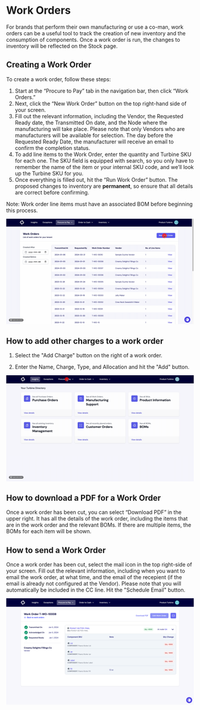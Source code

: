 # Work Orders

For brands that perform their own manufacturing or use a co-man, work orders can be a useful tool to track the creation of new inventory and the consumption of components. Once a work order is run, the changes to inventory will be reflected on the Stock page. 

## Creating a Work Order

To create a work order, follow these steps:
1. Start at the “Procure to Pay” tab in the navigation bar, then click “Work Orders.”
2. Next, click the “New Work Order” button on the top right-hand side of your screen.
3. Fill out the relevant information, including the Vendor, the Requested Ready date, the Transmitted On date, and the Node where the manufacturing will take place. Please note that only Vendors who are manufacturers will be available for selection. The day before the Requested Ready Date, the manufacturer will receive an email to confirm the completion status.
4. To add line items to the Work Order, enter the quantity and Turbine SKU for each one. The SKU field is equipped with search, so you only have to remember the name of the item or your internal SKU code, and we’ll look up the Turbine SKU for you.
5. Once everything is filled out, hit the “Run Work Order” button. The proposed changes to inventory are **permanent**, so ensure that all details are correct before confirming.

Note: Work order line items must have an associated BOM before beginning this process. 

![Work Orders](../../static/img/work_orders2.gif)

## How to add other charges to a work order

1. Select the "Add Charge" button on the right of a work order.
   
2. Enter the Name, Charge, Type, and Allocation and hit the "Add" button.

![Work Orders](../../static/img/work_order_other_charges.gif)

## How to download a PDF for a Work Order

Once a work order has been cut, you can select “Download PDF” in the upper right.
It has all the details of the work order, including the items that are in the work order and the relevant BOMs. If there are multiple items, the BOMs for each item will be shown. 

## How to send a Work Order

Once a work order has been cut, select the mail icon in the top right-side of your screen. 
Fill out the relevant information, including when you want to email the work order, at what time, and the email of the recepient (if the email is already not configured at the Vendor). Please note that you will automatically be included in the CC line.
Hit the "Schedule Email" button. 

![Work Orders](../../static/img/work_order_screenshot.png)
